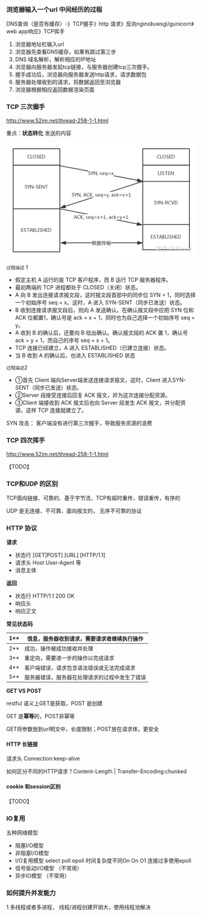 ### 浏览器输入一个url 中间经历的过程

DNS查询（是否有缓存）-》TCP握手》http 请求》反向nginx》uwsgi/gunicorn》 web app响应》TCP挥手

1. 浏览器地址栏输入url
2. 浏览器先查看DNS缓存，如果有跳过第三步
3. DNS 域名解析，解析相应的IP地址
4. 浏览器向服务器发起tcp链接，与服务器创建tcp三次握手。
5. 握手成功后，浏览器向服务器发送http请求，请求数据包
6. 服务器处理收到的请求，将数据返回至浏览器
7. 浏览器根据相应返回数据渲染页面

### TCP 三次握手

http://www.52im.net/thread-258-1-1.html

重点：**状态转化**  发送的内容

![TCP三次握手](asset/TCP32.jpg)

`过程描述` 1

- 假定主机 A 运行的是 TCP 客户程序，而 B 运行 TCP 服务器程序。
- 最初两端的 TCP 进程都处于 CLOSED（关闭）状态。
- A 向 B 发出连接请求报文段，这时报文段首部中的同步位 SYN = 1，同时选择一个初始序号 seq = x。这时，A 进入 SYN-SENT（同步已发送）状态。
- B 收到连接请求报文段后，则向 A 发送确认。在确认报文段中应把 SYN 位和 ACK 位都置1，确认号是 ack = x + 1，同时也为自己选择一个初始序号 seq = y。
- A 收到 B 的确认后，还要向 B 给出确认。确认报文段的 ACK 置 1，确认号 ack = y + 1，而自己的序号 seq = x + 1。
- TCP 连接已经建立，A 进入 ESTABLISHED（已建立连接）状态。
- 当 B 收到 A 的确认后，也进入 ESTABLISHED 状态

`过程描述`2

- ①首先 Client 端向Server端发送连接请求报文，这时，Client 进入SYN-SENT（同步已发送）状态。
- ②Server 段接受连接后回复 ACK 报文，并为这次连接分配资源。
- ③Client 端接收到 ACK 报文后也向 Server 段发生 ACK 报文，并分配资源，这样 TCP 连接就建立了。



SYN 攻击：  客户端没有进行第三次握手，导致服务资源的浪费

### TCP 四次挥手

http://www.52im.net/thread-258-1-1.html

 【TODO】

### TCP和UDP 的区别

TCP面向链接、可靠的、基于字节流，TCP有超时重传，错误重传，有序的

UDP 是无连接、不可靠、面向报文的， 无序不可靠的协议

### HTTP 协议

**请求**

- 状态行     [GET|POST]    [URL]   [HTTP/1.1]
- 请求头   Host User-Agent 等
- 消息主体

**返回**

- 状态行    HTTP/1.1 200 OK
- 响应头  
- 响应正文

**常见状态码**

| 1**  | 信息，服务器收到请求，需要请求者继续执行操作   |
| ---- | ---------------------------------------------- |
| 2**  | 成功，操作被成功接收并处理                     |
| 3**  | 重定向，需要进一步的操作以完成请求             |
| 4**  | 客户端错误，请求包含语法错误或无法完成请求     |
| 5**  | 服务器错误，服务器在处理请求的过程中发生了错误 |

**GET VS POST**

restful 语义上GET是获取，POST 是创建

GET 是**幂等**的，POST非幂等

GET将参数放到url明文中，长度限制；POST放在请求体，更安全

#### HTTP 长链接

请求头 Connection:keep-alive

如何区分不同的HTTP请求？Content-Length | Transfer-Encoding:chunked

#### cookie 和session区别

 【TODO】



### IO复用

五种网络模型

- 阻塞I/O模型
- 非阻塞I/O模型
- I/O复用模型    select  poll epoll  时间复杂度不同On On O1  连接过多使用epoll
- 信号驱动I/O模型  （不常用）
- 异步IO模型 （不常用）









### 如何提升并发能力

1.多线程或者多进程， 线程/进程创建开销大，使用线程池解决
